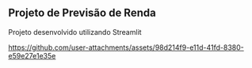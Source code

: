 ## Projeto de Previsão de Renda

Projeto desenvolvido utilizando Streamlit



https://github.com/user-attachments/assets/98d214f9-e11d-41fd-8380-e59e27e1e35e

